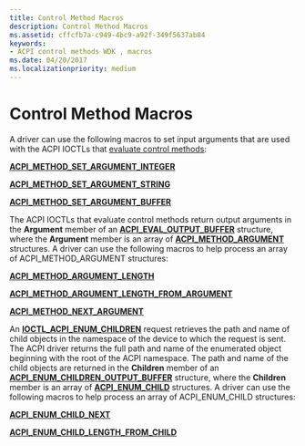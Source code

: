 ```yaml
---
title: Control Method Macros
description: Control Method Macros
ms.assetid: cffcfb7a-c949-4bc9-a92f-349f5637ab84
keywords:
- ACPI control methods WDK , macros
ms.date: 04/20/2017
ms.localizationpriority: medium
---
```


# Control Method Macros


A driver can use the following macros to set input arguments that are used with the ACPI IOCTLs that [evaluate control methods](evaluating-acpi-control-methods.md):

[**ACPI\_METHOD\_SET\_ARGUMENT\_INTEGER**](acpi-method-set-argument-integer.md)

[**ACPI\_METHOD\_SET\_ARGUMENT\_STRING**](acpi-method-set-argument-string.md)

[**ACPI\_METHOD\_SET\_ARGUMENT\_BUFFER**](acpi-method-set-argument-buffer.md)

The ACPI IOCTLs that evaluate control methods return output arguments in the **Argument** member of an [**ACPI\_EVAL\_OUTPUT\_BUFFER**](https://docs.microsoft.com/windows-hardware/drivers/ddi/acpiioct/ns-acpiioct-_acpi_eval_output_buffer_v1) structure, where the **Argument** member is an array of [**ACPI\_METHOD\_ARGUMENT**](https://docs.microsoft.com/windows-hardware/drivers/ddi/acpiioct/ns-acpiioct-_acpi_method_argument_v1) structures. A driver can use the following macros to help process an array of ACPI\_METHOD\_ARGUMENT structures:

[**ACPI\_METHOD\_ARGUMENT\_LENGTH**](acpi-method-argument-length.md)

[**ACPI\_METHOD\_ARGUMENT\_LENGTH\_FROM\_ARGUMENT**](acpi-method-argument-length-from-argument.md)

[**ACPI\_METHOD\_NEXT\_ARGUMENT**](acpi-method-next-argument.md)

An [**IOCTL\_ACPI\_ENUM\_CHILDREN**](https://docs.microsoft.com/windows-hardware/drivers/ddi/acpiioct/ni-acpiioct-ioctl_acpi_enum_children) request retrieves the path and name of child objects in the namespace of the device to which the request is sent. The ACPI driver returns the full path and name of the enumerated object beginning with the root of the ACPI namespace. The path and name of the child objects are returned in the **Children** member of an [**ACPI\_ENUM\_CHILDREN\_OUTPUT\_BUFFER**](https://docs.microsoft.com/windows-hardware/drivers/ddi/acpiioct/ns-acpiioct-_acpi_enum_children_output_buffer) structure, where the **Children** member is an array of [**ACPI\_ENUM\_CHILD**](https://docs.microsoft.com/windows-hardware/drivers/ddi/acpiioct/ns-acpiioct-_acpi_enum_child) structures. A driver can use the following macros to help process an array of ACPI\_ENUM\_CHILD structures:

[**ACPI\_ENUM\_CHILD\_NEXT**](acpi-enum-child-next.md)

[**ACPI\_ENUM\_CHILD\_LENGTH\_FROM\_CHILD**](acpi-enum-child-length-from-child.md)

 

 




